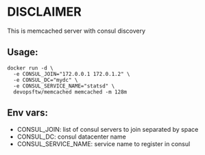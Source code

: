 # DISCLAIMER

This is memcached server with consul discovery

## Usage:
```
docker run -d \
  -e CONSUL_JOIN="172.0.0.1 172.0.1.2" \
  -e CONSUL_DC="mydc" \
  -e CONSUL_SERVICE_NAME="statsd" \
  devopsftw/memcached memcached -m 128m
```

## Env vars:
* CONSUL_JOIN: list of consul servers to join separated by space
* CONSUL_DC: consul datacenter name
* CONSUL_SERVICE_NAME: service name to register in consul
